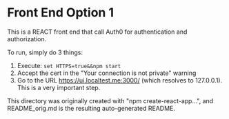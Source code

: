 # Front End Option 1

This is a REACT front end that call Auth0 for authentication and authorization.

To run, simply do 3 things:
 1. Execute: `set HTTPS=true&&npm start`
 2. Accept the cert in the "Your connection is not private" warning
 3. Go to the URL https://ui.localtest.me:3000/ (which resolves to 127.0.0.1). This is a very important step.

This directory was originally created with "npm create-react-app...",
and README_orig.md is the resulting auto-generated README.
